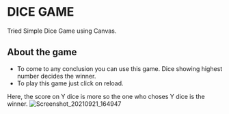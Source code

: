 # DICE GAME

Tried Simple Dice Game using Canvas.

## About the game
* To come to any conclusion you can use this game. Dice showing highest number decides the winner.
* To play this game just click on reload.

Here, the score on Y dice is more so the one who choses Y dice is the winner.
![Screenshot_20210921_164947](https://user-images.githubusercontent.com/83106116/134161803-4eb1f35b-b83f-4514-803e-3783aa76cc64.png)
